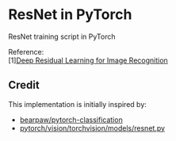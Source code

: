 # ResNet in PyTorch
ResNet training script in PyTorch

Reference:  
[1][Deep Residual Learning for Image Recognition](https://arxiv.org/abs/1512.03385)

## Credit
This implementation is initially inspired by:
- [bearpaw/pytorch-classification](https://github.com/bearpaw/pytorch-classification)
- [pytorch/vision/torchvision/models/resnet.py](https://github.com/pytorch/vision/blob/master/torchvision/models/resnet.py)


